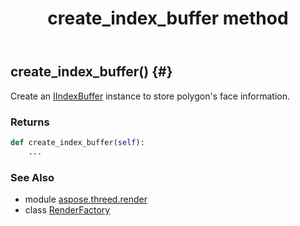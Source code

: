 ﻿---
title: create_index_buffer method
second_title: Aspose.3D for Python via .NET API References
description: 
type: docs
weight: 40
url: /python-net/aspose.threed.render/renderfactory/create_index_buffer/
is_root: false
---

## create_index_buffer() {#}

Create an [IIndexBuffer](/3d/python-net/aspose.threed.render/iindexbuffer) instance to store polygon's face information.

### Returns 





```python
def create_index_buffer(self):
    ...
```





### See Also
* module [aspose.threed.render](../../)
* class [RenderFactory](/3d/python-net/aspose.threed.render/renderfactory)
